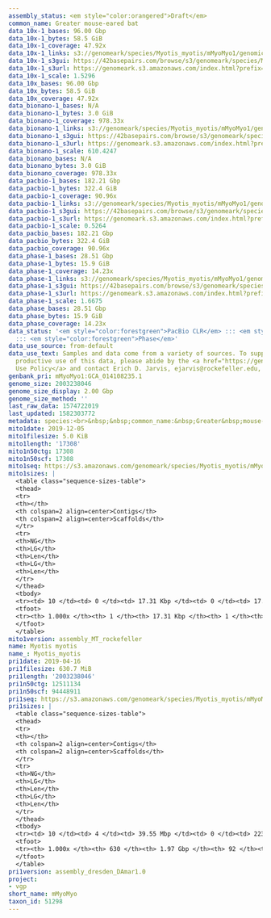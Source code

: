 ```yaml
---
assembly_status: <em style="color:orangered">Draft</em>
common_name: Greater mouse-eared bat
data_10x-1_bases: 96.00 Gbp
data_10x-1_bytes: 58.5 GiB
data_10x-1_coverage: 47.92x
data_10x-1_links: s3://genomeark/species/Myotis_myotis/mMyoMyo1/genomic_data/10x/<br>
data_10x-1_s3gui: https://42basepairs.com/browse/s3/genomeark/species/Myotis_myotis/mMyoMyo1/genomic_data/10x/
data_10x-1_s3url: https://genomeark.s3.amazonaws.com/index.html?prefix=species/Myotis_myotis/mMyoMyo1/genomic_data/10x/
data_10x-1_scale: 1.5296
data_10x_bases: 96.00 Gbp
data_10x_bytes: 58.5 GiB
data_10x_coverage: 47.92x
data_bionano-1_bases: N/A
data_bionano-1_bytes: 3.0 GiB
data_bionano-1_coverage: 978.33x
data_bionano-1_links: s3://genomeark/species/Myotis_myotis/mMyoMyo1/genomic_data/bionano/<br>
data_bionano-1_s3gui: https://42basepairs.com/browse/s3/genomeark/species/Myotis_myotis/mMyoMyo1/genomic_data/bionano/
data_bionano-1_s3url: https://genomeark.s3.amazonaws.com/index.html?prefix=species/Myotis_myotis/mMyoMyo1/genomic_data/bionano/
data_bionano-1_scale: 610.4247
data_bionano_bases: N/A
data_bionano_bytes: 3.0 GiB
data_bionano_coverage: 978.33x
data_pacbio-1_bases: 182.21 Gbp
data_pacbio-1_bytes: 322.4 GiB
data_pacbio-1_coverage: 90.96x
data_pacbio-1_links: s3://genomeark/species/Myotis_myotis/mMyoMyo1/genomic_data/pacbio/<br>
data_pacbio-1_s3gui: https://42basepairs.com/browse/s3/genomeark/species/Myotis_myotis/mMyoMyo1/genomic_data/pacbio/
data_pacbio-1_s3url: https://genomeark.s3.amazonaws.com/index.html?prefix=species/Myotis_myotis/mMyoMyo1/genomic_data/pacbio/
data_pacbio-1_scale: 0.5264
data_pacbio_bases: 182.21 Gbp
data_pacbio_bytes: 322.4 GiB
data_pacbio_coverage: 90.96x
data_phase-1_bases: 28.51 Gbp
data_phase-1_bytes: 15.9 GiB
data_phase-1_coverage: 14.23x
data_phase-1_links: s3://genomeark/species/Myotis_myotis/mMyoMyo1/genomic_data/phase/<br>
data_phase-1_s3gui: https://42basepairs.com/browse/s3/genomeark/species/Myotis_myotis/mMyoMyo1/genomic_data/phase/
data_phase-1_s3url: https://genomeark.s3.amazonaws.com/index.html?prefix=species/Myotis_myotis/mMyoMyo1/genomic_data/phase/
data_phase-1_scale: 1.6675
data_phase_bases: 28.51 Gbp
data_phase_bytes: 15.9 GiB
data_phase_coverage: 14.23x
data_status: '<em style="color:forestgreen">PacBio CLR</em> ::: <em style="color:forestgreen">10x</em>
  ::: <em style="color:forestgreen">Phase</em>'
data_use_source: from-default
data_use_text: Samples and data come from a variety of sources. To support fair and
  productive use of this data, please abide by the <a href="https://genome10k.soe.ucsc.edu/data-use-policies/">Data
  Use Policy</a> and contact Erich D. Jarvis, ejarvis@rockefeller.edu, with any questions.
genbank_pri: mMyoMyo1:GCA_014108235.1
genome_size: 2003238046
genome_size_display: 2.00 Gbp
genome_size_method: ''
last_raw_data: 1574722019
last_updated: 1582303772
metadata: species:<br>&nbsp;&nbsp;common_name:&nbsp;Greater&nbsp;mouse-eared&nbsp;bat<br>&nbsp;&nbsp;family:<br>&nbsp;&nbsp;&nbsp;&nbsp;name:&nbsp;Vespertilionidae<br>&nbsp;&nbsp;individuals:<br>&nbsp;&nbsp;-&nbsp;short_name:&nbsp;mMyoMyo1<br>&nbsp;&nbsp;name:&nbsp;Myotis&nbsp;myotis<br>&nbsp;&nbsp;order:<br>&nbsp;&nbsp;&nbsp;&nbsp;name:&nbsp;Chiroptera<br>&nbsp;&nbsp;short_name:&nbsp;mMyoMyo<br>&nbsp;&nbsp;taxon_id:&nbsp;51298<br>&nbsp;&nbsp;project:&nbsp;[&nbsp;vgp&nbsp;]<br>
mito1date: 2019-12-05
mito1filesize: 5.0 KiB
mito1length: '17308'
mito1n50ctg: 17308
mito1n50scf: 17308
mito1seq: https://s3.amazonaws.com/genomeark/species/Myotis_myotis/mMyoMyo1/assembly_MT_rockefeller/mMyoMyo1.MT.20191205.fasta.gz
mito1sizes: |
  <table class="sequence-sizes-table">
  <thead>
  <tr>
  <th></th>
  <th colspan=2 align=center>Contigs</th>
  <th colspan=2 align=center>Scaffolds</th>
  </tr>
  <tr>
  <th>NG</th>
  <th>LG</th>
  <th>Len</th>
  <th>LG</th>
  <th>Len</th>
  </tr>
  </thead>
  <tbody>
  <tr><td> 10 </td><td> 0 </td><td> 17.31 Kbp </td><td> 0 </td><td> 17.31 Kbp </td></tr><tr><td> 20 </td><td> 0 </td><td> 17.31 Kbp </td><td> 0 </td><td> 17.31 Kbp </td></tr><tr><td> 30 </td><td> 0 </td><td> 17.31 Kbp </td><td> 0 </td><td> 17.31 Kbp </td></tr><tr><td> 40 </td><td> 0 </td><td> 17.31 Kbp </td><td> 0 </td><td> 17.31 Kbp </td></tr><tr style="background-color:#cccccc;"><td> 50 </td><td> 0 </td><td style="background-color:#ff8888;"> 17.31 Kbp </td><td> 0 </td><td style="background-color:#ff8888;"> 17.31 Kbp </td></tr><tr><td> 60 </td><td> 0 </td><td> 17.31 Kbp </td><td> 0 </td><td> 17.31 Kbp </td></tr><tr><td> 70 </td><td> 0 </td><td> 17.31 Kbp </td><td> 0 </td><td> 17.31 Kbp </td></tr><tr><td> 80 </td><td> 0 </td><td> 17.31 Kbp </td><td> 0 </td><td> 17.31 Kbp </td></tr><tr><td> 90 </td><td> 0 </td><td> 17.31 Kbp </td><td> 0 </td><td> 17.31 Kbp </td></tr><tr><td> 100 </td><td> 0 </td><td> 17.31 Kbp </td><td> 0 </td><td> 17.31 Kbp </td></tr></tbody>
  <tfoot>
  <tr><th> 1.000x </th><th> 1 </th><th> 17.31 Kbp </th><th> 1 </th><th> 17.31 Kbp </th></tr>
  </tfoot>
  </table>
mito1version: assembly_MT_rockefeller
name: Myotis myotis
name_: Myotis_myotis
pri1date: 2019-04-16
pri1filesize: 630.7 MiB
pri1length: '2003238046'
pri1n50ctg: 12511134
pri1n50scf: 94448911
pri1seq: https://s3.amazonaws.com/genomeark/species/Myotis_myotis/mMyoMyo1/assembly_dresden_DAmar1.0/mMyoMyo1.pri.asm.20190416.fasta.gz
pri1sizes: |
  <table class="sequence-sizes-table">
  <thead>
  <tr>
  <th></th>
  <th colspan=2 align=center>Contigs</th>
  <th colspan=2 align=center>Scaffolds</th>
  </tr>
  <tr>
  <th>NG</th>
  <th>LG</th>
  <th>Len</th>
  <th>LG</th>
  <th>Len</th>
  </tr>
  </thead>
  <tbody>
  <tr><td> 10 </td><td> 4 </td><td> 39.55 Mbp </td><td> 0 </td><td> 223.37 Mbp </td></tr><tr><td> 20 </td><td> 10 </td><td> 30.73 Mbp </td><td> 1 </td><td> 217.76 Mbp </td></tr><tr><td> 30 </td><td> 17 </td><td> 23.87 Mbp </td><td> 2 </td><td> 213.72 Mbp </td></tr><tr><td> 40 </td><td> 27 </td><td> 18.23 Mbp </td><td> 4 </td><td> 111.27 Mbp </td></tr><tr style="background-color:#cccccc;"><td> 50 </td><td> 40 </td><td style="background-color:#88ff88;"> 12.51 Mbp </td><td> 6 </td><td style="background-color:#88ff88;"> 94.45 Mbp </td></tr><tr><td> 60 </td><td> 58 </td><td> 9.53 Mbp </td><td> 8 </td><td> 92.78 Mbp </td></tr><tr><td> 70 </td><td> 83 </td><td> 5.65 Mbp </td><td> 10 </td><td> 78.48 Mbp </td></tr><tr><td> 80 </td><td> 128 </td><td> 3.44 Mbp </td><td> 13 </td><td> 55.60 Mbp </td></tr><tr><td> 90 </td><td> 210 </td><td> 1.57 Mbp </td><td> 17 </td><td> 43.54 Mbp </td></tr><tr><td> 100 </td><td> 629 </td><td> 3.54 Kbp </td><td> 91 </td><td> 15.96 Kbp </td></tr></tbody>
  <tfoot>
  <tr><th> 1.000x </th><th> 630 </th><th> 1.97 Gbp </th><th> 92 </th><th> 2.00 Gbp </th></tr>
  </tfoot>
  </table>
pri1version: assembly_dresden_DAmar1.0
project:
- vgp
short_name: mMyoMyo
taxon_id: 51298
---
```


